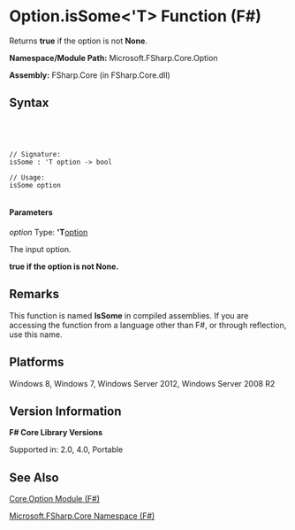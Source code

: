 # Option.isSome<'T> Function (F#)

Returns **true** if the option is not **None**.

**Namespace/Module Path:** Microsoft.FSharp.Core.Option

**Assembly:** FSharp.Core (in FSharp.Core.dll)


## Syntax



```




// Signature:
isSome : 'T option -> bool

// Usage:
isSome option


```





#### Parameters
*option*
Type: **'T**[option](http://msdn.microsoft.com/en-us/library/b08add48-34bf-4410-80a1-ef6a8daddc58)


The input option.



**true if the option is not None.**
## Remarks
This function is named **IsSome** in compiled assemblies. If you are accessing the function from a language other than F#, or through reflection, use this name.


## Platforms
Windows 8, Windows 7, Windows Server 2012, Windows Server 2008 R2


## Version Information
**F# Core Library Versions**

Supported in: 2.0, 4.0, Portable




## See Also
[Core.Option Module &#40;F&#35;&#41;](Core.Option-Module-%5BFSharp%5D.md)

[Microsoft.FSharp.Core Namespace &#40;F&#35;&#41;](Microsoft.FSharp.Core-Namespace-%5BFSharp%5D.md)

